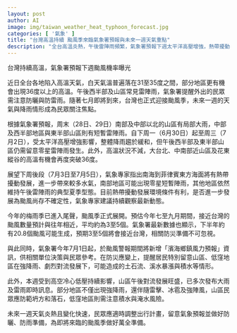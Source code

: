 ```yaml
---
layout: post
author: AI
image: img/taiwan_weather_heat_typhoon_forecast.jpg
categories: [ '氣象' ]
title: "台灣高溫持續 颱風季來臨氣象署預報與未來一週天氣重點"
description: "全台高溫炎熱，午後雷陣雨頻繁，氣象署預報下週太平洋高壓增強，熱帶擾動或發展成颱風，民眾須持續關注天氣變化與防災資訊。"
---
```

台灣持續高溫，氣象署預報下週颱風機率曝光

近日全台各地陷入高溫天氣，白天氣溫普遍落在31至35度之間，部分地區更有機會出現36度以上的高溫。午後西半部及山區常見雷陣雨，氣象署提醒外出的民眾需注意防曬與防雷雨。隨著七月即將到來，台灣也正式迎接颱風季，未來一週的天氣與降雨情形成為民眾關注焦點。

根據氣象署預報，周末（28日、29日）南部及中部以北的山區有局部大雨，中部及西半部地區與東半部山區則有短暫雷陣雨。自下周一（6月30日）起至周三（7月2日），受太平洋高壓增強影響，整體降雨趨於緩和，但午後西半部及東半部山區仍需留意零星雷陣雨發生。此外，高溫狀況不減，大台北、中南部近山區及花東縱谷的高溫有機會再度突破36度。

展望下周後段（7月3日至7月5日），氣象專家指出南海到菲律賓東方海面將有熱帶擾動發展，進一步帶來較多水氣，南部地區可能出現零星短暫陣雨，其他地區依然維持午後雷陣雨的典型夏季型態。目前熱帶擾動發展環境條件有利，是否進一步發展為颱風尚存不確定性，氣象專家建議持續觀察最新動態。

今年的梅雨季已進入尾聲，颱風季正式展開。預估今年七至九月期間，接近台灣的颱風數量預計與往年相近，平均約為3至5個。氣象署最新數據也顯示，下半年約有20.8個颱風可能生成，預期3至5個將會接近台灣，相關防災準備不可忽視。

與此同時，氣象署今年7月1日起，於颱風警報期間將新增「濱海鄉鎮風力預報」資訊，供相關單位決策與民眾參考。在防災應變上，提醒居民特別留意山區、低窪地區在強降雨、劇烈對流發展下，可能造成的土石流、溪水暴漲與積水等情形。

此外，本週受到高空冷心低壓持續影響，山區午後對流發展旺盛，已多次發布大雨及雷雨即時訊息。部分地區不僅出現強降雨，還伴隨雷擊、冰雹及強陣風，山區民眾應防範坍方和落石，低窪地區則需注意積水與淹水風險。

未來一週天氣炎熱且變化快速，民眾應適時調整出行計畫，留意氣象預報並做好防曬、防雨準備，為即將來臨的颱風季做好萬全準備。